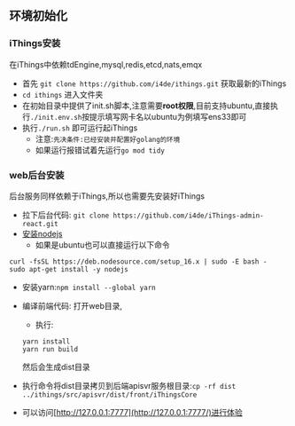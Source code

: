 ## 环境初始化

### iThings安装

在iThings中依赖tdEngine,mysql,redis,etcd,nats,emqx

* 首先 `git clone https://github.com/i4de/ithings.git` 获取最新的iThings
* `cd ithings` 进入文件夹
* 在初始目录中提供了init.sh脚本,注意需要**root权限**,目前支持ubuntu,直接执行`./init.env.sh`按提示填写网卡名以ubuntu为例填写ens33即可
* 执行`./run.sh` 即可运行起iThings
  * 注意:`先决条件:已经安装并配置好golang的环境`
  * 如果运行报错试着先运行`go mod tidy`

### web后台安装

后台服务同样依赖于iThings,所以也需要先安装好iThings

* 拉下后台代码: `git clone https://github.com/i4de/iThings-admin-react.git`
* [安装nodejs](http://nodejs.cn/download/)
  * 如果是ubuntu也可以直接运行以下命令

```shell
curl -fsSL https://deb.nodesource.com/setup_16.x | sudo -E bash -
sudo apt-get install -y nodejs
```

* 安装yarn:`npm install --global yarn`
* 编译前端代码: 打开web目录,
  * 执行:

  ```shell
  yarn install
  yarn run build
  ```
  然后会生成dist目录
* 执行命令将dist目录拷贝到后端apisvr服务根目录:`cp -rf dist ../ithings/src/apisvr/dist/front/iThingsCore`
* 可以访问[http://127.0.0.1:7777](http://127.0.0.1:7777/)进行体验
